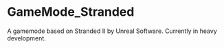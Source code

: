 GameMode_Stranded
=================

A gamemode based on Stranded II by Unreal Software.
Currently in heavy development.
